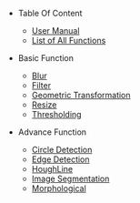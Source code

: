 - Table Of Content

  - [User Manual](userManual.md)
  - [List of All Functions](_home.md#table-of-content)

- Basic Function

  - [Blur](Blur.md)
  - [Filter](Filter.md)
  - [Geometric Transformation](GeometricTransformation.md)
  - [Resize](Resize.md)
  - [Thresholding](Thresholding.md)

- Advance Function

  - [Circle Detection](circledetection.md)
  - [Edge Detection](EdgeDetection.md)
  - [HoughLine](houghline.md)
  - [Image Segmentation](ImageSegmentation.md)
  - [Morphological](Morphological.md)
